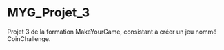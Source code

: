 # MYG_Projet_3
 Projet 3 de la formation MakeYourGame, consistant à créer un jeu nommé CoinChallenge.
